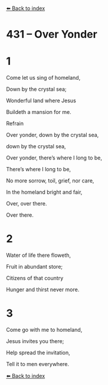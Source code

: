[⬅️ Back to index](../README.md)

# 431 – Over Yonder





# 1

Come let us sing of homeland,

Down by the crystal sea;

Wonderful land where Jesus

Buildeth a mansion for me.



Refrain

Over yonder, down by the crystal sea,

down              by the crystal sea,

Over yonder, there’s where I long to be,

There’s            where I long to be,

No more sorrow, toil, grief, nor care,

In the homeland bright and fair,

Over, over there.

Over there.



# 2

Water of life there floweth,

Fruit in abundant store;

Citizens of that country

Hunger and thirst never more.



# 3

Come go with me to homeland,

Jesus invites you there;

Help spread the invitation,

Tell it to men everywhere.

[⬅️ Back to index](../README.md)
